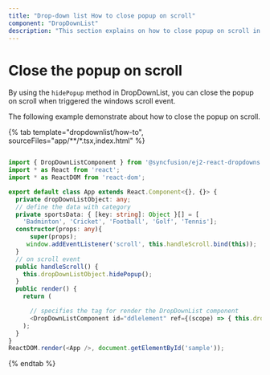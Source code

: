 ```yaml
---
title: "Drop-down list How to close popup on scroll"
component: "DropDownList"
description: "This section explains on how to close popup on scroll in the Syncfusion React drop-down list component."
---
```


# Close the popup on scroll

By using the `hidePopup` method in DropDownList, you can close the popup on scroll when triggered the windows scroll event.

The following example demonstrate about how to close the popup on scroll.

{% tab template="dropdownlist/how-to", sourceFiles="app/**/*.tsx,index.html" %}

```typescript

import { DropDownListComponent } from '@syncfusion/ej2-react-dropdowns';
import * as React from 'react';
import * as ReactDOM from 'react-dom';

export default class App extends React.Component<{}, {}> {
  private dropDownListObject: any;
  // define the data with category
  private sportsData: { [key: string]: Object }[] = [
    'Badminton', 'Cricket', 'Football', 'Golf', 'Tennis'];
  constructor(props: any){
      super(props);
     window.addEventListener('scroll', this.handleScroll.bind(this));
  }  
  // on scroll event
  public handleScroll() {
    this.dropDownListObject.hidePopup();
  }
  public render() {
    return (

      // specifies the tag for render the DropDownList component
      <DropDownListComponent id="ddlelement" ref={(scope) => { this.dropDownListObject = scope; }} dataSource={this.sportsData} placeholder="Select a game" />
    );
  }
}
ReactDOM.render(<App />, document.getElementById('sample'));

```

{% endtab %}